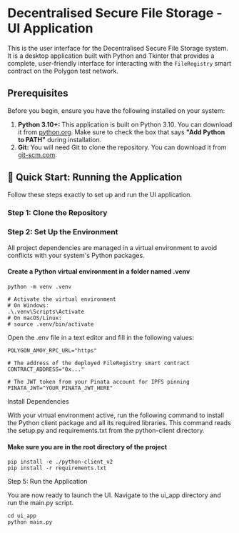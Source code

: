 # Decentralised Secure File Storage - UI Application

This is the user interface for the Decentralised Secure File Storage system. It is a desktop application built with Python and Tkinter that provides a complete, user-friendly interface for interacting with the `FileRegistry` smart contract on the Polygon test network.

## Prerequisites

Before you begin, ensure you have the following installed on your system:

1.  **Python 3.10+:** This application is built on Python 3.10. You can download it from [python.org](https://www.python.org/downloads/). Make sure to check the box that says **"Add Python to PATH"** during installation.
2.  **Git:** You will need Git to clone the repository. You can download it from [git-scm.com](https://git-scm.com/downloads).

## 🚀 Quick Start: Running the Application

Follow these steps exactly to set up and run the UI application.

### Step 1: Clone the Repository

### Step 2: Set Up the Environment

All project dependencies are managed in a virtual environment to avoid conflicts with your system's Python packages.

#### Create a Python virtual environment in a folder named .venv
```
python -m venv .venv

# Activate the virtual environment
# On Windows:
.\.venv\Scripts\Activate
# On macOS/Linux:
# source .venv/bin/activate
```
Open the .env file in a text editor and fill in the following values:
```
POLYGON_AMOY_RPC_URL="https"

# The address of the deployed FileRegistry smart contract
CONTRACT_ADDRESS="0x..."

# The JWT token from your Pinata account for IPFS pinning
PINATA_JWT="YOUR_PINATA_JWT_HERE"

```  

   Install Dependencies

With your virtual environment active, run the following command to install the Python client package and all its required libraries. This command reads the setup.py and requirements.txt from the python-client directory.
    
#### Make sure you are in the root directory of the project
```
pip install -e ./python-client_v2
pip install -r requirements.txt
```
Step 5: Run the Application

You are now ready to launch the UI. Navigate to the ui_app directory and run the main.py script.
```
cd ui_app
python main.py
```

  